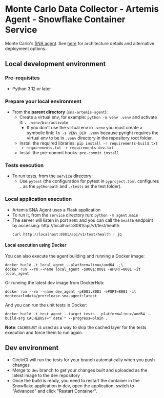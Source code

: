 # Monte Carlo Data Collector - Artemis Agent - Snowflake Container Service

Monte Carlo's [SNA agent](https://hub.docker.com/r/montecarlodata/sna-agent).
See [here](https://docs.getmontecarlo.com/docs/platform-architecture) for architecture details and alternative deployment options.

## Local development environment
### Pre-requisites
- Python 3.12 or later

### Prepare your local environment
- From the **parent directory** (`sna-artemis-agent`):
  - Create a virtual env, for example: `python -m venv .venv` and activate it: `. .venv/bin/activate`
    - If you don't use the virtual env in `.venv` you must create a symbolic link: `ln -s VENV_DIR .venv` because pyright requires the virtual env to be in `.venv` directory in the repository root folder.
  - Install the required libraries: `pip install -r requirements-build.txt -r requirements.txt -r requirements-dev.txt`
  - Install the pre-commit hooks: `pre-commit install`

### Tests execution
- To run tests, from the `service` directory:
  - Use `pytest` (the configuration for pytest in `pyproject.toml` configures `.` as the `pythonpath` and `./tests` as the test folder).

### Local application execution
- Artemis SNA Agent uses a Flask application
- To run it, from the `service` directory run: `python -m agent.main`
- The server will listen in port `8081` and you can call the `health` endpoint by accessing: http://localhost:8081/api/v1/test/health:
  ```shell
  curl http://localhost:8081/api/v1/test/health | jq
  ```

#### Local execution using Docker
You can also execute the agent building and running a Docker image:
```shell
docker build -t local_agent --platform=linux/amd64 .;\
docker run --rm --name local_agent -p8081:8081 -ePORT=8081 -it local_agent
```
Or running the latest dev image from DockerHub:
```shell
docker run --rm --name dev_agent -p8081:8081 -ePORT=8081 -it montecarlodata/prerelease-sna-agent:latest
```

And you can run the unit tests in Docker:
```shell
docker build -t test_agent --target tests --platform=linux/amd64 --build-arg CACHEBUST="`date`" --progress=plain .
```
**Note**: `CACHEBUST` is used as a way to skip the cached layer for the tests execution and force them to run again.

## Dev environment
- CircleCI will run the tests for your branch automatically when you push changes
- Merge to `dev` branch to get your changes built and uploaded as the latest image to the dev repository
- Once the build is ready, you need to restart the container in the Snowflake application in dev, open the application, switch to "Advanced" and click "Restart Container".
